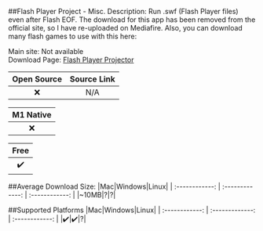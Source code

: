 ##Flash Player Project - Misc.
Description: Run .swf (Flash Player files) even after Flash EOF. The download for this app has been removed from the official site, so I have re-uploaded on Mediafire. Also, you can download many flash games to use with this here: 

Main site: Not available
<br>Download Page: [Flash Player Projector](https://www.mediafire.com/file/uxo9tv5er9fmnb6/flashplayer_32_sa.dmg/file)

|Open Source|Source Link|
| :------------: |:------------: |
|❌|N/A|

|M1 Native|
| :------------: |
|❌|

|Free|
| :------------: |
|✔️|

##Average Download Size: 
|Mac|Windows|Linux|
| :------------: | :-------------: | :------------: |
|~10MB|?|?|

##Supported Platforms
|Mac|Windows|Linux|
| :------------: | :-------------: | :------------: |
|✔️|✔️|?|


